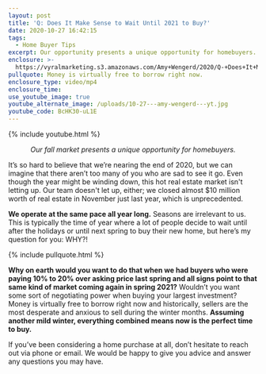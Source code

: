 ```yaml
---
layout: post
title: 'Q: Does It Make Sense to Wait Until 2021 to Buy?'
date: 2020-10-27 16:42:15
tags:
  - Home Buyer Tips
excerpt: Our opportunity presents a unique opportunity for homebuyers.
enclosure: >-
  https://vyralmarketing.s3.amazonaws.com/Amy+Wengerd/2020/Q-+Does+It+Make+Sense+to+Wait+Until+2021+to+Buy_.mp4
pullquote: Money is virtually free to borrow right now.
enclosure_type: video/mp4
enclosure_time:
use_youtube_image: true
youtube_alternate_image: /uploads/10-27---amy-wengerd---yt.jpg
youtube_code: BcHK30-uL1E
---
```


{% include youtube.html %}

<p style="text-align:center"><em>Our fall market presents a unique opportunity for homebuyers.</em></p>

It’s so hard to believe that we’re nearing the end of 2020, but we can imagine that there aren’t too many of you who are sad to see it go. Even though the year might be winding down, this hot real estate market isn't letting up. Our team doesn't let up, either; we closed almost $10 million worth of real estate in November just last year, which is unprecedented. &nbsp;

**We operate at the same pace all year long.** Seasons are irrelevant to us. This is typically the time of year where a lot of people decide to wait until after the holidays or until next spring to buy their new home, but here’s my question for you: WHY?\!&nbsp;

{% include pullquote.html %}

**Why on earth would you want to do that when we had buyers who were paying 10% to 20% over asking price last spring and all signs point to that same kind of market coming again in spring 2021?** Wouldn’t you want some sort of negotiating power when buying your largest investment? Money is virtually free to borrow right now and historically, sellers are the most desperate and anxious to sell during the winter months. **Assuming another mild winter, everything combined means now is the perfect time to buy.**

If you’ve been considering a home purchase at all, don’t hesitate to reach out via phone or email. We would be happy to give you advice and answer any questions you may have.